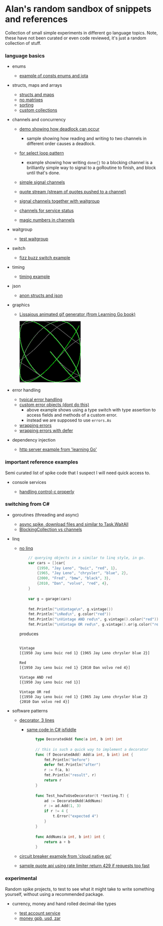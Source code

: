 # Alan's random sandbox of snippets and references

Collection of small simple experiments in different go language topics. Note, these have not been curated or even code reviewed, it's just a random collection of stuff.

### language basics

-   enums

    -   [example of consts enums and iota](pkg/erroraddress/erroraddress.go)

-   structs, maps and arrays

    -   [structs and maps](pkg/structsandmaps/structsandmaps2.go)
    -   [no matrixes](pkg/arrs/matrix.go)
    -   [sorting](pkg/arrs/sorting.go)
    -   [custom collections](pkg/customcollection/stringorintlist.go)

-   channels and concurrency

    -   [demo showing how deadlock can occur](pkg/concurrencypatterns/sampledeadlock.go)
        -   sample showing how reading and writing to two channels in different order causes a deadlock.
    -   [for select loop pattern](pkg/concurrencypatterns/forselectloop.go)
        -   example showing how writing `done{}` to a blocking channel is a brilliantly simple way to signal to a goRoutine to finish, and block until that's done.
    -   [simple signal channels](pkg/muxyidiomatic/muxyidiomaticsignals.go)
    -   [quote stream (stream of quotes pushed to a channel)](pkg/bloggy/quotestream/quotestream.go)
    -   [signal channels together with waitgroup](pkg/muxyidiomatic/muxyidiomaticwaitgroup.go)

    -   [channels for service status](pkg/channels/servicestatuschannels.go)
    -   [magic numbers in channels](pkg/channels/magicnumberchannel.go)

-   waitgroup

    -   [test waitgroup](pkg/testwaitgroup/testwaitgroup.go)

-   switch

    -   [fizz buzz switch example](pkg/switchy/switchy.go)

-   timing

    -   [timing example](pkg/timing/timing.go)

-   json

    -   [anon structs and json](pkg/learninggo/anonstructsandjson.go)

-   graphics

    -   [Lissajous animated gif generator (from Learning Go book)](pkg/learninggo/lissajous.go)

        ![](lisa1.gif)

-   error handling

    -   [typical error handling](pkg/errorhandling/errorhandling.go)
    -   [custom error objects (dont do this)](pkg/errorhandling/customerrorswrong.go)
        -   above example shows using a type switch with type assertion to access fields and methods of a custom error.
        -   instead we are supposed to use `errors.As`
    -   [wrapping errors](pkg/errorhandling/wrappingerrors.go)
    -   [wrapping errors with defer](pkg/errorhandling/wrappingerrorwithdefer.go)

-   dependency injection

    -   [http server example from 'learning Go'](pkg/dependencyinjection/main.go)

### important reference examples

Semi curated list of spike code that I suspect I will need quick access to.

-   console services

    -   [handling control-c properly](pkg/controlc/controlc.go)

### switching from C#

-   goroutines (threading and async)

    -   [async spike, download files and similar to Task.WaitAll](pkg/bloggy/spikeasync.go)
    -   [BlockingCollection vs channels](pkg/concurrencypatterns/blockingcollectionvschannels.go)

-   linq

    -   [no linq](pkg/nolinq/nolinq.go)

        ```go
            // querying objects in a similar to linq style, in go.
            var cars = []car{
                {1950, "Jay Leno", "buic", "red", 1},
                {1965, "Jay Leno", "chrysler", "blue", 2},
                {2000, "Fred", "bmw", "black", 3},
                {2010, "Dan", "volvo", "red", 4},
            }

            var g = garage(cars)

            fmt.Println("\nVintage\n", g.vintage())
            fmt.Println("\nRed\n", g.color("red"))
            fmt.Println("\nVintage AND red\n", g.vintage().color("red"))
            fmt.Println("\nVintage OR red\n", g.vintage().or(g.color("red")))
        ```

        produces

        ```log

        Vintage
        [{1950 Jay Leno buic red 1} {1965 Jay Leno chrysler blue 2}]

        Red
        [{1950 Jay Leno buic red 1} {2010 Dan volvo red 4}]

        Vintage AND red
        [{1950 Jay Leno buic red 1}]

        Vintage OR red
        [{1950 Jay Leno buic red 1} {1965 Jay Leno chrysler blue 2} {2010 Dan volvo red 4}]

        ```

-   software patterns

    -   [decorator, 3 lines](pkg/decorator/decorator_test.go)

        -   [same code in C# jsfiddle](https://dotnetfiddle.net/9bRx4e)

            ```go
                type DecoratedAdd func(a int, b int) int

                // this is such a quick way to implement a decorator
                func (f DecoratedAdd) Add(a int, b int) int {
                    fmt.Println("before")
                    defer fmt.Println("after")
                    r := f(a, b)
                    fmt.Println("result", r)
                    return r
                }

                func Test_howToUseDecorator(t *testing.T) {
                    ad := DecoratedAdd(AddNums)
                    r := ad.Add(1, 3)
                    if r != 4 {
                        t.Error("expected 4")
                    }
                }

                func AddNums(a int, b int) int {
                    return a + b
                }
            ```

    -   [circuit breaker example from 'cloud native go'](pkg/bloggy/breaker/breaker.go)
    -   [sample quote api using rate limiter return 429 if requests too fast](pkg/bloggy/quoteapi/quoteapi.go)

### experimental

Random spike projects, to test to see what it might take to write something yourself, without using a recommended package.

-   currency, money and hand rolled decimal-like types

    -   [test account service](pkg/testaccountservice/testaccountservice.go)
    -   [money gpb, usd, zar](pkg/money/money.go)
